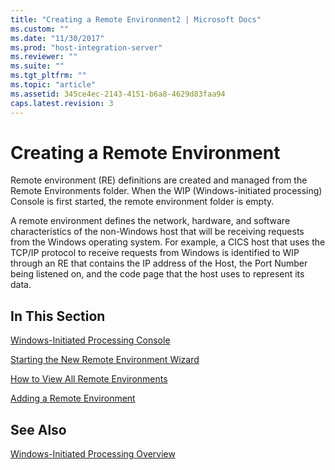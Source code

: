 ```yaml
---
title: "Creating a Remote Environment2 | Microsoft Docs"
ms.custom: ""
ms.date: "11/30/2017"
ms.prod: "host-integration-server"
ms.reviewer: ""
ms.suite: ""
ms.tgt_pltfrm: ""
ms.topic: "article"
ms.assetid: 345ce4ec-2143-4151-b6a8-4629d83faa94
caps.latest.revision: 3
---
```

# Creating a Remote Environment
Remote environment (RE) definitions are created and managed from the Remote Environments folder. When the WIP (Windows-initiated processing) Console is first started, the remote environment folder is empty.  
  
 A remote environment defines the network, hardware, and software characteristics of the non-Windows host that will be receiving requests from the Windows operating system. For example, a CICS host that uses the TCP/IP protocol to receive requests from Windows is identified to WIP through an RE that contains the IP address of the Host, the Port Number being listened on, and the code page that the host uses to represent its data.  
  
## In This Section  
 [Windows-Initiated Processing Console](../core/windows-initiated-processing-console2.md)  
  
 [Starting the New Remote Environment Wizard](../core/starting-the-new-remote-environment-wizard2.md)  
  
 [How to View All Remote Environments](../core/how-to-view-all-remote-environments1.md)  
  
 [Adding a Remote Environment](../core/adding-a-remote-environment1.md)  
  
## See Also  
 [Windows-Initiated Processing Overview](../core/windows-initiated-processing-overview1.md)